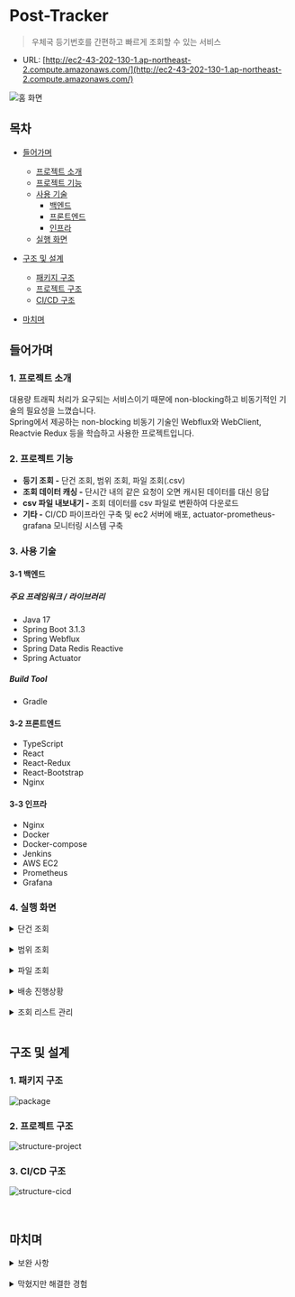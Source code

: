 # Post-Tracker
> 우체국 등기번호를 간편하고 빠르게 조회할 수 있는 서비스
- URL: [http://ec2-43-202-130-1.ap-northeast-2.compute.amazonaws.com/](http://ec2-43-202-130-1.ap-northeast-2.compute.amazonaws.com/)

![홈 화면](https://github.com/ohoon/post-tracker/assets/46547443/f0e00ef6-2959-4b88-8f78-6bcacae9961b)

## 목차
- [들어가며](#들어가며)
    - [프로젝트 소개](#1-프로젝트-소개)
    - [프로젝트 기능](#2-프로젝트-기능)
    - [사용 기술](#3-사용-기술)
        - [백엔드](#3-1-백엔드)
        - [프론트엔드](#3-2-프론트엔드)
        - [인프라](#3-3-인프라)
    - [실행 화면](#4-실행-화면)

- [구조 및 설계](#구조-및-설계)
    - [패키지 구조](#1-패키지-구조)
    - [프로젝트 구조](#2-프로젝트-구조)
    - [CI/CD 구조](#3-CI/CD-구조)

- [마치며](#마치며)

## 들어가며
### 1. 프로젝트 소개

대용량 트래픽 처리가 요구되는 서비스이기 때문에 non-blocking하고 비동기적인 기술의 필요성을 느꼈습니다. <br/>
Spring에서 제공하는 non-blocking 비동기 기술인 Webflux와 WebClient, Reactvie Redux 등을 학습하고 사용한 프로젝트입니다.

### 2. 프로젝트 기능

- **등기 조회 -** 단건 조회, 범위 조회, 파일 조회(.csv)
- **조회 데이터 캐싱 -** 단시간 내의 같은 요청이 오면 캐시된 데이터를 대신 응답
- **csv 파일 내보내기 -** 조회 데이터를 csv 파일로 변환하여 다운로드
- **기타 -** CI/CD 파이프라인 구축 및 ec2 서버에 배포, actuator-prometheus-grafana 모니터링 시스템 구축

### 3. 사용 기술

#### 3-1 백엔드

##### 주요 프레임워크 / 라이브러리
- Java 17
- Spring Boot 3.1.3
- Spring Webflux
- Spring Data Redis Reactive
- Spring Actuator

##### Build Tool
- Gradle

#### 3-2 프론트엔드
- TypeScript
- React
- React-Redux
- React-Bootstrap
- Nginx

#### 3-3 인프라
- Nginx
- Docker
- Docker-compose
- Jenkins
- AWS EC2
- Prometheus
- Grafana

### 4. 실행 화면

  <details>
    <summary>단건 조회</summary>   

![image](https://github.com/ohoon/post-tracker/assets/46547443/92dc32cf-01ac-4e7a-83d5-5efd991c5152)
- 특정 등기번호를 입력하여 배송 상태를 확인할 수 있습니다.

  </details>

  <br/>   

  <details>
    <summary>범위 조회</summary>   

![image](https://github.com/ohoon/post-tracker/assets/46547443/10b70c4e-cbbd-4479-bcf9-b17a7089faaf)
- 등기 번호의 범위를 지정하여 조회할 수 있습니다.
- 서버 과부화 및 공격을 방지하기 위해서 한번에 조회할 수 있는 개수 제한이 존재합니다.

  </details>

  <br/>   

  <details>
    <summary>파일 조회</summary>   

![image](https://github.com/ohoon/post-tracker/assets/46547443/2a157355-9a32-4d81-94e5-c2fa66d6dad6)
- csv 파일의 데이터를 가져와서 원하는 열과 행을 선택하여 범위 형식으로 조회합니다.
- 범위 조회와 마찬가지로 한번에 조회할 수 있는 개수 제한이 존재합니다.

  </details>

  <br/>   
  
  <details>
    <summary>배송 진행상황</summary>   

![image](https://github.com/ohoon/post-tracker/assets/46547443/ffb77ce0-ec8c-407b-900a-a60b3cff6194)
- 하단에 위치한 조회 결과 박스를 클릭하면 상세 배달 정보를 확인할 수 있습니다.
- 갱신하기 버튼을 누르면 Back-end 서버에서 최신 배송 데이터를 읽어옵니다. 
- 삭제 버튼을 누르면 조회 결과 리스트에서 해당 등기번호가 삭제됩니다.

  </details>

  <br/>   

  <details>
    <summary>조회 리스트 관리</summary>   

![image](https://github.com/ohoon/post-tracker/assets/46547443/6b7e010e-ced8-430a-9155-5324fdc50ab0)
- 첫 번째 버튼을 누르면 현재 조회 리스트를 csv 파일로 변환하여 다운로드합니다.
- 두 번째 버튼을 누르면 현재 조회 리스트 전체를 최신으로 갱신합니다.
- 세 번째 버튼을 누르면 모든 조회 결과를 리스트에서 삭제합니다.

  </details>

  <br/>   

## 구조 및 설계

### 1. 패키지 구조

![package](https://github.com/ohoon/post-tracker/assets/46547443/11f6a0ad-d333-4282-83f2-260fbf8987b5)

### 2. 프로젝트 구조

![structure-project](https://github.com/ohoon/post-tracker/assets/46547443/d27724e5-6e2a-4bce-abeb-0cb82ee9306d)

### 3. CI/CD 구조

![structure-cicd](https://github.com/ohoon/post-tracker/assets/46547443/2b6b05aa-aebb-4408-b2ff-fe0dba034a77)

<br/>

## 마치며

<details>
  <summary>보완 사항</summary>

- 조회 결과별로 필터링
- 국제 우편 분류
- 구글 애드센스 달고 서비스 운영해보기

</details>   

<br/>

<details>
  <summary>막혔지만 해결한 경험</summary>

- 등기 조회 서비스 특성상 api 호출이 잦아서 일반적인 web mvc로 대용량 트래픽 처리를 잘할 수 있을지 고민 <br/>
  -> non-blocking async 기술인 Spring Webflux 채택 <br/>
  -> api 통신 라이브러리도 비동기로 작동하는 WebClient 사용 <br/>

- 사용자가 악의적으로 대용량의 api 요청을 하면 서버에 마비가 올 것 같음 <br/>
  -> Redis에다가 조회 결과를 잠깐 캐싱해놨다가 응답해주면 보안적으로도 좋고 성능면에서도 빨라질 것 같단 생각이 듦 <br/>
  -> 너무 긴 시간동안 저장하면 배송 정보가 정확하지 않으니까 적절한 조절이 필요 <br/>

- 파일 조회를 할 때 사용자 파일을 서버에 업로드해서 처리해야하나? <br/>
  -> 간단히 등기 번호만 긁어오는 것이라 클라이언트 측에서 처리하는게 낫다고 판단했음 <br/>
  -> 개인정보 보안 상으로도 서버에 사용자 데이터를 가져오는 것은 좋지 않다고 생각이 듦 <br/>

- redis에 캐싱된 데이터가 없으면 switchIfEmpty로 배송 정보를 가져오는 api를 호출하는데 캐싱 유무에 상관없이 switchIfEmpty의 메서드가 호출되는 문제가 생김 <br/>
  -> publish, subcribe 같은 비동기 개념을 잘 이해 못해서 발생한 이슈였음 <br/>
  -> webflux는 redis에 캐싱된 데이터가 있는지 찾는동안 일단 switchIfEmpty의 메서드를 실행해서 발행자(Mono, Flux)를 받아옴 <br/>
  -> 캐싱 데이터가 있으면 Mono 안의 실질적인 api를 콜하고 없으면 api를 콜하지 않고 넘어가는 것이었음 <br/>

- Mono.doOnNext(redisTemplate.valueOps.set())에서 redisTemplate.valueOps.set()이 작동을 안하는 문제 <br/>
  -> doOnNext 안에 Mono나 Flux가 들어가면 스프링이 해당 발행자를 인식못해서 실제 set()이 되지 않는 것 같음 <br/>
  -> 대신 flatMap을 이용해서 redisTemplate.valueOps.set()을 해주면 정상적으로 캐시 데이터가 저장됨 <br/>

</details>  

